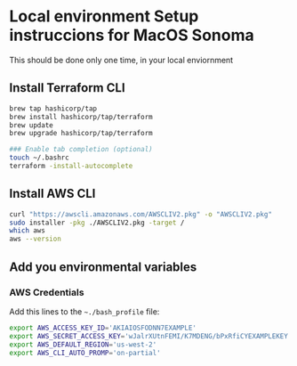 # Local environment Setup instruccions for MacOS Sonoma

This should be done only one time, in your local enviornment

## Install Terraform CLI

```sh
brew tap hashicorp/tap
brew install hashicorp/tap/terraform
brew update
brew upgrade hashicorp/tap/terraform

### Enable tab completion (optional)
touch ~/.bashrc
terraform -install-autocomplete
```

## Install AWS CLI

```sh
curl "https://awscli.amazonaws.com/AWSCLIV2.pkg" -o "AWSCLIV2.pkg"
sudo installer -pkg ./AWSCLIV2.pkg -target /
which aws
aws --version
```

## Add you environmental variables

### AWS Credentials

Add this lines to the `~./bash_profile` file:

```sh
export AWS_ACCESS_KEY_ID='AKIAIOSFODNN7EXAMPLE'
export AWS_SECRET_ACCESS_KEY='wJalrXUtnFEMI/K7MDENG/bPxRfiCYEXAMPLEKEY'
export AWS_DEFAULT_REGION='us-west-2'
export AWS_CLI_AUTO_PROMP='on-partial'
```


